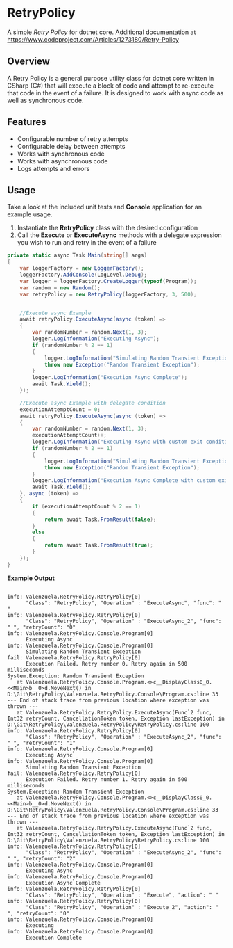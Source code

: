 # RetryPolicy
A simple *Retry Policy* for dotnet core. Additional documentation at https://www.codeproject.com/Articles/1273180/Retry-Policy


## Overview

A Retry Policy is a general purpose utility class for dotnet core written in CSharp (C#) that will execute a block of code and attempt to re-execute that code in the event of a failure. It is designed to work with async code as well as synchronous code. 


## Features

- Configurable number of retry attempts
- Configurable delay between attempts
- Works with synchronous code
- Works with asynchronous code
- Logs attempts and errors

## Usage


Take a look at the included unit tests and **Console** application for an example usage. 

1. Instantiate the **RetryPolicy** class with the desired configuration
2. Call the **Execute** or **ExecuteAsync** methods with a delegate expression you wish to run and retry in the event of a failure

```csharp
private static async Task Main(string[] args)
{
    var loggerFactory = new LoggerFactory();
    loggerFactory.AddConsole(LogLevel.Debug);
    var logger = loggerFactory.CreateLogger(typeof(Program));
    var random = new Random();
    var retryPolicy = new RetryPolicy(loggerFactory, 3, 500);


    //Execute async Example
    await retryPolicy.ExecuteAsync(async (token) =>
    {
        var randomNumber = random.Next(1, 3);
        logger.LogInformation("Executing Async");
        if (randomNumber % 2 == 1)
        {
            logger.LogInformation("Simulating Random Transient Exception");
            throw new Exception("Random Transient Exception");
        }
        logger.LogInformation("Execution Async Complete");
        await Task.Yield();
    });

    //Execute async Example with delegate condition
    executionAttemptCount = 0;
    await retryPolicy.ExecuteAsync(async (token) =>
    {
        var randomNumber = random.Next(1, 3);
        executionAttemptCount++;
        logger.LogInformation("Executing Async with custom exit condition");
        if (randomNumber % 2 == 1)
        {
            logger.LogInformation("Simulating Random Transient Exception");
            throw new Exception("Random Transient Exception");
        }
        logger.LogInformation("Execution Async Complete with custom exit condition");
        await Task.Yield();
    }, async (token) =>
    {
        if (executionAttemptCount % 2 == 1)
        {
            return await Task.FromResult(false);
        }
        else
        {
            return await Task.FromResult(true);
        }
    });
}
```

**Example Output**
```console

info: Valenzuela.RetryPolicy.RetryPolicy[0]
      "Class": "RetryPolicy", "Operation" : "ExecuteAsync", "func": " "
info: Valenzuela.RetryPolicy.RetryPolicy[0]
      "Class": "RetryPolicy", "Operation" : "ExecuteAsync_2", "func": " ", "retryCount": "0"
info: Valenzuela.RetryPolicy.Console.Program[0]
      Executing Async
info: Valenzuela.RetryPolicy.Console.Program[0]
      Simulating Random Transient Exception
fail: Valenzuela.RetryPolicy.RetryPolicy[0]
      Execution Failed. Retry number 0. Retry again in 500 milliseconds
System.Exception: Random Transient Exception
   at Valenzuela.RetryPolicy.Console.Program.<>c__DisplayClass0_0.<<Main>b__0>d.MoveNext() in D:\Git\RetryPolicy\Valenzuela.RetryPolicy.Console\Program.cs:line 33
--- End of stack trace from previous location where exception was thrown ---
   at Valenzuela.RetryPolicy.RetryPolicy.ExecuteAsync(Func`2 func, Int32 retryCount, CancellationToken token, Exception lastException) in D:\Git\RetryPolicy\Valenzuela.RetryPolicy\RetryPolicy.cs:line 100
info: Valenzuela.RetryPolicy.RetryPolicy[0]
      "Class": "RetryPolicy", "Operation" : "ExecuteAsync_2", "func": " ", "retryCount": "1"
info: Valenzuela.RetryPolicy.Console.Program[0]
      Executing Async
info: Valenzuela.RetryPolicy.Console.Program[0]
      Simulating Random Transient Exception
fail: Valenzuela.RetryPolicy.RetryPolicy[0]
      Execution Failed. Retry number 1. Retry again in 500 milliseconds
System.Exception: Random Transient Exception
   at Valenzuela.RetryPolicy.Console.Program.<>c__DisplayClass0_0.<<Main>b__0>d.MoveNext() in D:\Git\RetryPolicy\Valenzuela.RetryPolicy.Console\Program.cs:line 33
--- End of stack trace from previous location where exception was thrown ---
   at Valenzuela.RetryPolicy.RetryPolicy.ExecuteAsync(Func`2 func, Int32 retryCount, CancellationToken token, Exception lastException) in D:\Git\RetryPolicy\Valenzuela.RetryPolicy\RetryPolicy.cs:line 100
info: Valenzuela.RetryPolicy.RetryPolicy[0]
      "Class": "RetryPolicy", "Operation" : "ExecuteAsync_2", "func": " ", "retryCount": "2"
info: Valenzuela.RetryPolicy.Console.Program[0]
      Executing Async
info: Valenzuela.RetryPolicy.Console.Program[0]
      Execution Async Complete
info: Valenzuela.RetryPolicy.RetryPolicy[0]
      "Class": "RetryPolicy", "Operation" : "Execute", "action": " "
info: Valenzuela.RetryPolicy.RetryPolicy[0]
      "Class": "RetryPolicy", "Operation" : "Execute_2", "action": " ", "retryCount": "0"
info: Valenzuela.RetryPolicy.Console.Program[0]
      Executing
info: Valenzuela.RetryPolicy.Console.Program[0]
      Execution Complete

```

